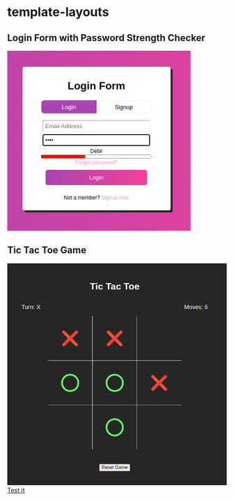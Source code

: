 # template-layouts

## Login Form with Password Strength Checker

[![sample](/login-form/sample.png)](/login-form/)

## Tic Tac Toe Game

[![sample](/tic-tac-toe/sample.png)](/tic-tac-toe/)
<a target="_blank" 
href="https://htmlpreview.github.io/?https://github.com/marcosrglz/template-layouts/blob/main/tic-tac-toe/index.html">
Test it</a>

